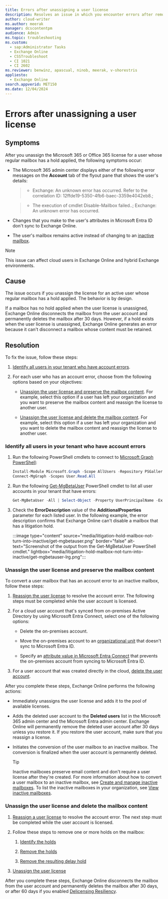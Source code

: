 ```yaml
---
title: Errors after unassigning a user license
description: Resolves an issue in which you encounter errors after removing the Microsoft 365 or Office 365 license of a user whose regular mailbox has a hold applied.
author: cloud-writer
ms.author: meerak
manager: dcscontentpm
audience: Admin
ms.topic: troubleshooting
ms.custom:
  - sap:Administrator Tasks
  - Exchange Online
  - CSSTroubleshoot
  - CI 1021
  - CI 2602
ms.reviewer: benwinz, apascual, ninob, meerak, v-shorestris
appliesto:
  - Exchange Online
search.appverid: MET150
ms.date: 12/04/2024
---
```


# Errors after unassigning a user license

## Symptoms

After you unassign the Microsoft 365 or Office 365 license for a user whose regular mailbox has a hold applied, the following symptoms occur:

- The Microsoft 365 admin center displays either of the following error messages on the **Account** tab of the flyout pane that shows the user's details:

   > - Exchange: An unknown error has occurred. Refer to the correlation ID: 12ffde19-5350-4fb6-baec-3359e4042eb8.;  

   > - The execution of cmdlet Disable-Mailbox failed..; Exchange: An unknown error has occurred.  

- Changes that you make to the user's attributes in Microsoft Entra ID don't sync to Exchange Online.

- The user's mailbox remains active instead of changing to an [inactive mailbox](/purview/create-and-manage-inactive-mailboxes).

> [!NOTE]
> This issue can affect cloud users in Exchange Online and hybrid Exchange environments.

## Cause

The issue occurs if you unassign the license for an active user whose regular mailbox has a hold applied. The behavior is by design.

If a mailbox has no hold applied when the user license is unassigned, Exchange Online disconnects the mailbox from the user account and permanently deletes the mailbox after 30 days. However, if a hold exists when the user license is unassigned, Exchange Online generates an error because it can't disconnect a mailbox whose content must be retained.

## Resolution

To fix the issue, follow these steps:

1. [Identify all users in your tenant who have account errors](#identify-all-users-in-your-tenant-who-have-account-errors).

2. For each user who has an account error, choose from the following options based on your objectives:

   - [Unassign the user license and preserve the mailbox content](#unassign-the-user-license-and-preserve-the-mailbox-content). For example, select this option if a user has left your organization and you want to preserve the mailbox content and reassign the license to another user.

   - [Unassign the user license and delete the mailbox content](#unassign-the-user-license-and-delete-the-mailbox-content). For example, select this option if a user has left your organization and you want to delete the mailbox content and reassign the license to another user.

### Identify all users in your tenant who have account errors

1. Run the following PowerShell cmdlets to connect to [Microsoft Graph PowerShell](/powershell/microsoftgraph/installation):

   ```PowerShell
   Install-Module Microsoft.Graph -Scope AllUsers -Repository PSGallery -Force
   Connect-MgGraph -Scopes User.Read.All
   ```

2. Run the following [Get-MgBetaUser](/powershell/module/microsoft.graph.users/get-mguser) PowerShell cmdlet to list all user accounts in your tenant that have errors:

   ```PowerShell
   Get-MgBetaUser -All | Select-Object -Property UserPrincipalName -ExpandProperty ServiceProvisioningErrors | FL UserPrincipalName, AdditionalProperties
   ```

3. Check the **ErrorDescription** value of the **AdditionalProperties** parameter for each listed user. In the following example, the error description  confirms that Exchange Online can't disable a mailbox that has a litigation hold.

   :::image type="content" source="media/litigation-hold-mailbox-not-turn-into-inactive/get-mgbetauser.png" border="false" alt-text="Screenshot of the output from the Get-MgBetaUser PowerShell cmdlet." lightbox="media/litigation-hold-mailbox-not-turn-into-inactive/get-mgbetauser-lrg.png":::

### Unassign the user license and preserve the mailbox content

To convert a user mailbox that has an account error to an inactive mailbox, follow these steps:

1. [Reassign the user license](/microsoft-365/admin/manage/assign-licenses-to-users#use-the-active-users-page-to-assign-or-unassign-licenses) to resolve the account error. The following steps must be completed while the user account is licensed.

2. For a cloud user account that's synced from on-premises Active Directory by using Microsoft Entra Connect, select one of the following options:

   - Delete the on-premises account.

   - Move the on-premises account to an [organizational unit](/entra/identity/hybrid/connect/how-to-connect-sync-configure-filtering#organizational-unitbased-filtering) that doesn't sync to Microsoft Entra ID.

   - Specify an [attribute value in Microsoft Entra Connect](/entra/identity/hybrid/connect/how-to-connect-sync-configure-filtering#attribute-based-filtering) that prevents the on-premises account from syncing to Microsoft Entra ID.

3. For a user account that was created directly in the cloud, [delete the user account](/power-platform/admin/delete-users#delete-users-in-microsoft-365-admin-center).

After you complete these steps, Exchange Online performs the following actions:

- Immediately unassigns the user license and adds it to the pool of available licenses.

- Adds the deleted user account to the **Deleted users** list in the Microsoft 365 admin center and the Microsoft Entra admin center. Exchange Online will permanently remove the deleted user account after 30 days unless you restore it. If you restore the user account, make sure that you reassign a license.

- Initiates the conversion of the user mailbox to an inactive mailbox. The conversion is finalized when the user account is permanently deleted.

   > [!TIP]
   > Inactive mailboxes preserve email content and don't require a user license after they're created. For more information about how to convert a user mailbox to an inactive mailbox, see [Create and manage inactive mailboxes](/purview/create-and-manage-inactive-mailboxes). To list the inactive mailboxes in your organization, see [View inactive mailboxes](/purview/create-and-manage-inactive-mailboxes#view-a-list-of-inactive-mailboxes).

### Unassign the user license and delete the mailbox content

1. [Reassign a user license](/microsoft-365/admin/manage/assign-licenses-to-users#use-the-active-users-page-to-assign-or-unassign-licenses) to resolve the account error. The next step must be completed while the user account is licensed.

2. Follow these steps to remove one or more holds on the mailbox:

   1. [Identify the holds](/purview/ediscovery-identify-a-hold-on-an-exchange-online-mailbox)

   2. [Remove the holds](/purview/ediscovery-delete-items-in-the-recoverable-items-folder-of-mailboxes-on-hold#step-3-remove-all-holds-from-the-mailbox)

   3. [Remove the resulting delay hold](/purview/ediscovery-delete-items-in-the-recoverable-items-folder-of-mailboxes-on-hold#step-4-remove-the-delay-hold-from-the-mailbox)

3. [Unassign the user license](/microsoft-365/admin/manage/assign-licenses-to-users#use-the-active-users-page-to-unassign-licenses)

After you complete these steps, Exchange Online disconnects the mailbox from the user account and permanently deletes the mailbox after 30 days, or after 60 days if you enabled [Delicensing Resiliency](/Exchange/recipients-in-exchange-online/manage-user-mailboxes/exchange-online-delicensing-resiliency).
